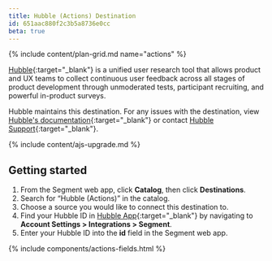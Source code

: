 ```yaml
---
title: Hubble (Actions) Destination
id: 651aac880f2c3b5a8736e0cc
beta: true
---
```


{% include content/plan-grid.md name="actions" %}

[Hubble](https://hubble.team/?utm_source=segmentio&utm_medium=docs&utm_campaign=partners){:target="_blank"} is a unified user research tool that allows product and UX teams to collect continuous user feedback across all stages of product development through unmoderated tests, participant recruiting, and powerful in-product surveys.

Hubble maintains this destination. For any issues with the destination, view [Hubble's documentation](https://hubble.team/documentation){:target="_blank"} or contact [Hubble Support](mailto:dev@hubble.team){:target="_blank"}.

{% include content/ajs-upgrade.md %}

## Getting started

1. From the Segment web app, click **Catalog**, then click **Destinations**.
2. Search for “Hubble (Actions)” in the catalog.
3. Choose a source you would like to connect this destination to.
4. Find your Hubble ID in [Hubble App](https://app.hubble.team/home){:target="_blank"} by navigating to **Account Settings > Integrations > Segment**.
5. Enter your Hubble ID into the **id** field in the Segment web app.

{% include components/actions-fields.html %}